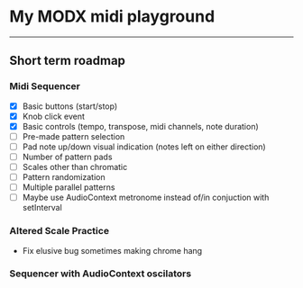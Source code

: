 # My MODX midi playground

---

## Short term roadmap

### Midi Sequencer

- [x] Basic buttons (start/stop)
- [x] Knob click event
- [x] Basic controls (tempo, transpose, midi channels, note duration)
- [ ] Pre-made pattern selection
- [ ] Pad note up/down visual indication (notes left on either direction)
- [ ] Number of pattern pads
- [ ] Scales other than chromatic
- [ ] Pattern randomization
- [ ] Multiple parallel patterns
- [ ] Maybe use AudioContext metronome instead of/in conjuction with setInterval

### Altered Scale Practice

- Fix elusive bug sometimes making chrome hang

### Sequencer with AudioContext oscilators
